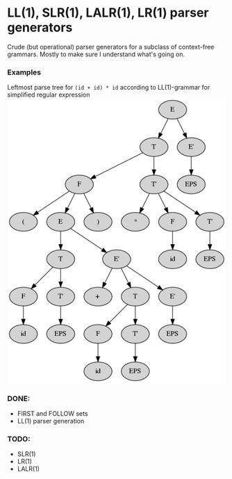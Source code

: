 # LL(1), SLR(1), LALR(1), LR(1) parser generators
Crude (but operational) parser generators for a subclass of context-free grammars. Mostly to make sure I understand what's going on.

### Examples
Leftmost parse tree for `(id + id) * id` according to LL(1)-grammar for simplified regular expression
![](examples/tree.png "")

### DONE:
 * FIRST and FOLLOW sets
 * LL(1) parser generation

### TODO: 
 * SLR(1)
 * LR(1)
 * LALR(1)

